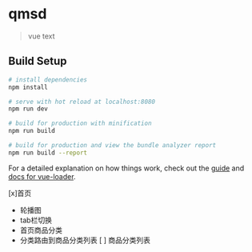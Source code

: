 # qmsd

> vue text

## Build Setup

``` bash
# install dependencies
npm install

# serve with hot reload at localhost:8080
npm run dev

# build for production with minification
npm run build

# build for production and view the bundle analyzer report
npm run build --report
```

For a detailed explanation on how things work, check out the [guide](http://vuejs-templates.github.io/webpack/) and [docs for vue-loader](http://vuejs.github.io/vue-loader).


[x]首页
 - 轮播图
 - tab栏切换
 - 首页商品分类
 - 分类路由到商品分类列表
[ ] 商品分类列表